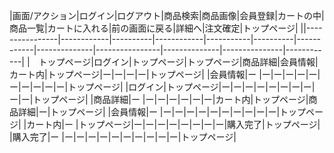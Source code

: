 |画面/アクション|ログイン|ログアウト|商品検索|商品画像|会員登録|カートの中|商品一覧|カートに入れる|前の画面に戻る|詳細へ|注文確定|トップページ|
||----------------|------------|----------|------------|-----------|----------|------------|--------------|----------------|--------------|---------------|------------|
|　トップページ|ログイン|トップページ|トップページ|商品詳細|会員情報|カート内|トップページ|ー|ー|ー|ー|トップページ|
|会員情報|ー          |ー|ー|ー|ー|ー|ー|ー|ー|ー|ー|トップページ|
|ログイン|トップページ|ー|ー|ー|ー|ー|ー|ー|ー|ー|ー|トップページ|
|商品詳細|ー       |ー|ー|ー|ー|ー|ー|カート内|トップページ|商品詳細|ー|トップページ|
|会員情報|ー     |ー|ー|ー|ー|ー|ー|ー|ー|ー|ー|トップページ|
|カート内|ー      |トップページ|ー|ー|ー|ー|ー|ー|ー|ー|購入完了|トップページ|
|購入完了|ー         |ー|ー|ー|ー|ー|ー|ー|ー|ー|ー|トップページ|

